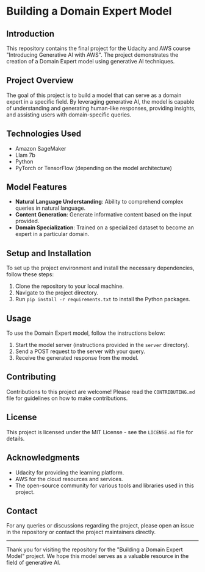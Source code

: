 # Building a Domain Expert Model

## Introduction
This repository contains the final project for the Udacity and AWS course "Introducing Generative AI with AWS". The project demonstrates the creation of a Domain Expert model using generative AI techniques.

## Project Overview
The goal of this project is to build a model that can serve as a domain expert in a specific field. By leveraging generative AI, the model is capable of understanding and generating human-like responses, providing insights, and assisting users with domain-specific queries.

## Technologies Used
- Amazon SageMaker
- Llam 7b
- Python
- PyTorch or TensorFlow (depending on the model architecture)

## Model Features
- **Natural Language Understanding**: Ability to comprehend complex queries in natural language.
- **Content Generation**: Generate informative content based on the input provided.
- **Domain Specialization**: Trained on a specialized dataset to become an expert in a particular domain.

## Setup and Installation
To set up the project environment and install the necessary dependencies, follow these steps:
1. Clone the repository to your local machine.
2. Navigate to the project directory.
3. Run `pip install -r requirements.txt` to install the Python packages.

## Usage
To use the Domain Expert model, follow the instructions below:
1. Start the model server (instructions provided in the `server` directory).
2. Send a POST request to the server with your query.
3. Receive the generated response from the model.

## Contributing
Contributions to this project are welcome! Please read the `CONTRIBUTING.md` file for guidelines on how to make contributions.

## License
This project is licensed under the MIT License - see the `LICENSE.md` file for details.

## Acknowledgments
- Udacity for providing the learning platform.
- AWS for the cloud resources and services.
- The open-source community for various tools and libraries used in this project.

## Contact
For any queries or discussions regarding the project, please open an issue in the repository or contact the project maintainers directly.

---

Thank you for visiting the repository for the "Building a Domain Expert Model" project. We hope this model serves as a valuable resource in the field of generative AI.
